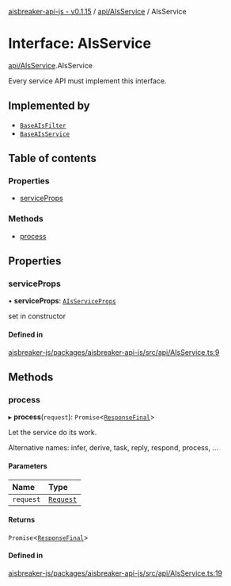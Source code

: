 [aisbreaker-api-js - v0.1.15](../README.md) / [api/AIsService](../modules/api_AIsService.md) / AIsService

# Interface: AIsService

[api/AIsService](../modules/api_AIsService.md).AIsService

Every service API must implement this interface.

## Implemented by

- [`BaseAIsFilter`](../classes/base_BaseAIsFilter.BaseAIsFilter.md)
- [`BaseAIsService`](../classes/base_BaseAIsService.BaseAIsService.md)

## Table of contents

### Properties

- [serviceProps](api_AIsService.AIsService.md#serviceprops)

### Methods

- [process](api_AIsService.AIsService.md#process)

## Properties

### serviceProps

• **serviceProps**: [`AIsServiceProps`](api_AIsService.AIsServiceProps.md)

set in constructor

#### Defined in

[aisbreaker-js/packages/aisbreaker-api-js/src/api/AIsService.ts:9](https://github.com/aisbreaker/aisbreaker-js/blob/develop/packages/aisbreaker-api-js/src/api/AIsService.ts#L9)

## Methods

### process

▸ **process**(`request`): `Promise`<[`ResponseFinal`](api_models_ResponseFinal.ResponseFinal.md)\>

Let the service do its work.

Alternative names: infer, derive, task, reply, respond, process, ...

#### Parameters

| Name | Type |
| :------ | :------ |
| `request` | [`Request`](api_models_Request.Request.md) |

#### Returns

`Promise`<[`ResponseFinal`](api_models_ResponseFinal.ResponseFinal.md)\>

#### Defined in

[aisbreaker-js/packages/aisbreaker-api-js/src/api/AIsService.ts:19](https://github.com/aisbreaker/aisbreaker-js/blob/develop/packages/aisbreaker-api-js/src/api/AIsService.ts#L19)
